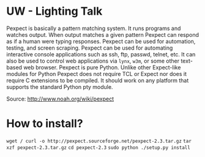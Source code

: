 UW - Lighting Talk
==============
Pexpect is basically a pattern matching system. It runs programs and watches output. When output matches a given pattern Pexpect can respond as if a human were typing responses. Pexpect can be used for automation, testing, and screen scraping. Pexpect can be used for automating interactive console applications such as ssh, ftp, passwd, telnet, etc. It can also be used to control web applications via `lynx`, `w3m`, or some other text-based web browser. Pexpect is pure Python. Unlike other Expect-like modules for Python Pexpect does not require TCL or Expect nor does it require C extensions to be compiled. It should work on any platform that supports the standard Python pty module.


Source: http://www.noah.org/wiki/pexpect

How to install?
==============
``wget / curl -o http://pexpect.sourceforge.net/pexpect-2.3.tar.gz``
``tar xzf pexpect-2.3.tar.gz``
``cd pexpect-2.3``
``sudo python ./setup.py install ``
 
 
